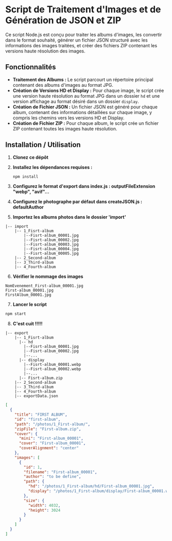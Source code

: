 # Script de Traitement d'Images et de Génération de JSON et ZIP

Ce script Node.js est conçu pour traiter les albums d'images, les convertir dans le format souhaité, générer un fichier JSON structuré avec les informations des images traitées, et créer des fichiers ZIP contenant les versions haute résolution des images.

## Fonctionnalités

- **Traitement des Albums :** Le script parcourt un répertoire principal contenant des albums d'images au format JPG.
- **Création de Versions HD et Display :** Pour chaque image, le script crée une version haute résolution au format JPG dans un dossier `hd` et une version affichage au format désiré dans un dossier `display`.
- **Création de Fichier JSON :** Un fichier JSON est généré pour chaque album, contenant des informations détaillées sur chaque image, y compris les chemins vers les versions HD et Display.
- **Création de Fichier ZIP :** Pour chaque album, le script crée un fichier ZIP contenant toutes les images haute résolution.

## Installation / Utilisation

1. **Clonez ce dépôt**

2. **Installez les dépendances requises :**

   ```bash
   npm install
   ```

3. **Configurez le format d'export dans index.js : outputFileExtension "webp", "avif"...**
4. **Configurez le photographe par défaut dans createJSON.js : defaultAuthor**

5. **Importez les albums photos dans le dossier 'import'**

```folder
|-- import
    |-- 1_Fisrt-album
        |--Fisrt-album_00001.jpg
        |--Fisrt-album_00002.jpg
        |--Fisrt-album_00003.jpg
        |--Fisrt-album_00004.jpg
        |--Fisrt-album_00005.jpg
    |-- 2_Second-album
    |-- 3_Third-album
    |-- 4_Fourth-album
```

6. **Vérifier le nommage des images**

```
NomEvenement_First-album_00001.jpg
First-album_00001.jpg
FirstAlbum_00001.jpg
```

7. **Lancer le script**

```bash
npm start
```

8. **C'est cuit !!!!!**

```folder
|-- export
    |-- 1_Fisrt-album
      |-- hd
        |--Fisrt-album_00001.jpg
        |--Fisrt-album_00002.jpg
        |--...
      |-- display
        |--Fisrt-album_00001.webp
        |--Fisrt-album_00002.webp
        |--...
      |-- Fisrt-album.zip
    |-- 2_Second-album
    |-- 3_Third-album
    |-- 4_Fourth-album
    |-- exportData.json
```

```exportData.json
[
  {
    "title": "FIRST ALBUM",
    "id": "first-album",
    "path": "/photos/1_First-album/",
    "zipFile": "First-album.zip",
    "cover": {
      "mini": "First-album_00001",
      "cover": "First-album_00001",
      "coverAlignment": "center"
    },
    "images": [
      {
        "id": 1,
        "filename": "First-album_00001",
        "author": "to be define",
        "path": {
          "hd": "/photos/1_First-album/hd/First-album_00001.jpg",
          "display": "/photos/1_First-album/display/First-album_00001.webp"
        },
        "size": {
          "width": 4032,
          "height": 3024
        }
      }
    ]
  }
]
```
